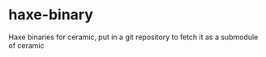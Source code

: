 # haxe-binary
Haxe binaries for ceramic, put in a git repository to fetch it as a submodule of ceramic
